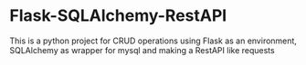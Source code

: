 # Flask-SQLAlchemy-RestAPI
This is a python project for CRUD operations using Flask as an environment, SQLAlchemy as wrapper for mysql and making a RestAPI like requests
